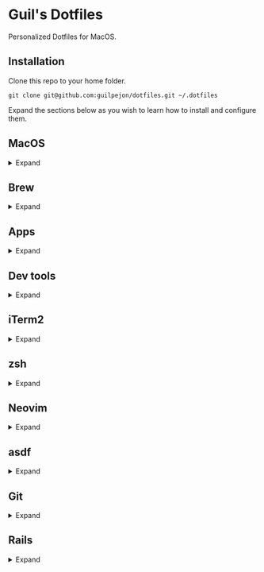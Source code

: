 # Guil's Dotfiles

Personalized Dotfiles for MacOS.

## Installation

Clone this repo to your home folder.

```
git clone git@github.com:guilpejon/dotfiles.git ~/.dotfiles
```

Expand the sections below as you wish to learn how to install and configure them.

## MacOS

<details>
<summary>Expand</summary>

### Install

Install Rosetta 2 and xcode if this is a new M1 machine.

```
/usr/sbin/softwareupdate --install-rosetta --agree-to-license

xcode-select --install
```

### Configure

```
# Enable keystroke repetition while holding a key
defaults write -g ApplePressAndHoldEnabled -bool false
```

</details>

## Brew

<details>
<summary>Expand</summary>

### Installation

```
/bin/bash -c "$(curl -fsSL https://raw.githubusercontent.com/Homebrew/install/HEAD/install.sh)"
echo 'eval "$(/opt/homebrew/bin/brew shellenv)"' >> ~/.zprofile
```

</details>

## Apps

<details>
<summary>Expand</summary>

```
brew install slack
brew install spotify
brew install notion
brew install telegram
brew install whatsapp
brew install 1password
```

</details>

## Dev tools

<details>
<summary>Expand</summary>

```
curl https://sh.rustup.rs -sSf | sh # install cargo
cargo install bat exa tokei ytop tealdeer grex zoxide git-delta

brew install yarn
brew install npm
brew install tree
brew install watch
brew install wget
brew install wireguard-tools
brew install gh
brew install flyctl
brew install redis
brew install postgresql
brew install ansible
brew install gpg
brew install keybase
brew install tmate

brew install cask
brew install --cask ngrok

brew install lazygit

# to enable k8s terminal helper functions
brew install fzf jq
```

</details>

## iTerm2

<details>
<summary>Expand</summary>

### Installation

```
brew install iterm2
```

### Configuration

Use [this article](https://coderwall.com/p/h6yfda/use-and-to-jump-forwards-backwards-words-in-iterm-2-on-os-x) to configure word jumps wih arrow keys.

Set "Reuse previous session's directory" in "Working Directory".

![image](https://user-images.githubusercontent.com/871362/211964181-627f0374-c882-4cf3-901a-eba63ffa5d4a.png)

Add one of the themes from the `iterm/` folder to iTerm2 by following [these steps](https://iterm2colorschemes.com/).

```
“Command” + “Shift” + “.” - show hidden folders in finder
```

</details>

## zsh

<details>
<summary>Expand</summary>

### Installation

Install zsh and a few plugins, including powerlevel10k.

```
brew install zsh
mkdir ~/.zsh
git clone https://github.com/zsh-users/zsh-autosuggestions ~/.zsh/zsh-autosuggestions
echo "source ~/.zsh/zsh-autosuggestions/zsh-autosuggestions.zsh" >> ~/.zshrc

brew install romkatv/powerlevel10k/powerlevel10k
echo "source $(brew --prefix)/opt/powerlevel10k/powerlevel10k.zsh-theme" >> ~/.zshrc
```

### Configuration

Add these lines to your `~/.zshrc`.

```
# ~/.zshrc

source ~/.dotfiles/zsh/functions
source ~/.dotfiles/zsh/aliases
source ~/.dotfiles/zsh/configurations
```

### Shortcuts

```
# vim
vim='nvim'
:q='exit'

# rust terminal tools
ls="exa -la --icons"
cat="bat --style=auto"
top="ytop"

# git
merge='merge --no-edit'
gs='git status'
gco='git checkout'
gcm='git commit -m'
gps='git push'
gpl='git pull'
ga='git add -A'
gap='git add -p'
gd='git diff'
gb='git branch -v'
glog="git log --graph --pretty=format:'%Cred%h%Creset -%C(yellow)%d%Creset %s %Cgreen(%cr)' --abbrev-commit"

# docker
docker-clean=' \
  docker container prune -f ; \
  docker image prune -f ; \
  docker network prune -f ; \
  docker volume prune -f '

# k8s
k=kubectl
kgp='k get pods'
kdp='k delete pod'
kswitch_ns='kubectl config set-context --current --namespace $(fz_namespace)'
kswitch_ctx='kubectl config use-context $(fz_context)'
kshell='kubectl exec $* -it $(fz_podname $*) -- sh'
kbash='kubectl exec $* -it $(fz_podname $*) -- bash'
klogs='kubectl logs $* -f $(fz_podname $*)'
```

</details>

## Neovim

<details>
<summary>Expand</summary>

### Installation

```
brew install neovim
```

Install [rg](https://github.com/BurntSushi/ripgrep), [fd](https://github.com/sharkdp/fd) linters, lsps and ctags.

```
brew install rg fd

brew install ctags
alias ctags="`brew --prefix`/bin/ctags"
alias ctags >> ~/.bashrc

gem install gem-ctags
gem ctags # in a rails project folder

ctags -R * # run ctags manually in a project
```

### Configuration

Create a symbolic link with the config folder.

```
ln -s ~/.dotfiles/nvim ~/.config/nvim
```

### Shortcuts

```
<space> - leader
<leader>s - find and replace all under cursor

# tabs
te - tab edit
<tab> - go to next tab
<S-tab> - go to previous tab
tw - close tabclose tab

# splits
ss - split horizontally
sv - split vertically
sh or <S-LEFT> - move left
sk or <S-UP> - move up
sj or <S-DOWN> - move down
sl or <S-RIGHT> - move right
<tab-left> - reduce size horizontally
<tab-right> - increase size horizontally
<tab-up> - increase size vertically
<tab-down> - reduce size vertically

# git
gb - open blame window
go - open file in git repo

# LazyGit
<leader>gg - open lazygit

# telescope
<C>p - search git files
<leader>f - find files
sr - live grep
sc - Search for string under cursor
\\ - list open buffers
C-f - refine fuzzy search

# lspconfig
gr - LSP search word under cursor
<leadnr>cr - renames all references to symbol under cursor
K - displays info about symbol under cursor

# comment
gcc - comment line
gc (in visual mode selection) - comment block

# vim-surround
cs"' - change text between "" to ''
cst" - change text between tags (e.g. <div>) to "
ds" - remove "" surrounding a text
ysiw] - turns "Hello world!" to "[Hello] World" when cursor is in "Hello"
ysiw[ - turns "Hello world!" to "[ Hello ] World" when cursor is in "Hello"
yss) - wraps entire line between (...)
yss( - wraps entire line between ( ... )
S<p> - in visual mode (pressing V) wraps entire line between <p></p>

# vim-unimpaired
]q - :cnext
[q - :cprevious
]a - :next
[b - :bprevious
[<Space> - add newline before the cursor line
]<Space> add newlines after the cursor line
[e - exchange the current line with the one above
]e - exchange the current line with the one below
[os - :set spell
]os - :set nospell
yos - :set invspell
[x - encode XML
]x decode XML (and HTML)
[u - encode URLs
]u decode URLs
[f - go to next file in the directory
]f - go to the previous file in the directory

# copilot
<Tab>" - copilot accept suggestion
<M-]> - copilot next suggestion
<M-[> - copilot previous suggestion
<M-/> - toggle copilt suggestion

# copilot-chat
<leader>aa - start_chat
<leader>cs - send_message

# gen
<leader>] - start gen AI (need to run ollama run mistral first)
```

</details>

## asdf

<details>
<summary>Expand</summary>

### Installation

```
brew install asdf
echo -e "\n. $(brew --prefix asdf)/libexec/asdf.sh" >> ${ZDOTDIR:-~}/.zshrc
```

#### Plugins

```
asdf plugin-add golang https://github.com/kennyp/asdf-golang.git
asdf plugin-add ruby https://github.com/asdf-vm/asdf-ruby.git
asdf plugin-add nodejs https://github.com/asdf-vm/asdf-nodejs.git
asdf plugin-add python
```

### Configuration

Create symlink to configuration file.

```
ln -s ~/.dotfiles/asdf/.asdfrc ~/.asdfrc
```

</details>

## Git

<details>
<summary>Expand</summary>

### Configuration

Create ssh key and add to agent.

```
ssh-keygen -t rsa # generate a new key if needed
ssh-add # add key to agent
```

Create symlink to configuration files.

```
ln -s ~/.dotfiles/git/.gitignore ~/.gitignore

# IMPORTANT: Remember to add your name and email to the ~/.gitconfig file
ln -s ~/.dotfiles/git/.gitconfig ~/.gitconfig
```

</details>

## Rails

<details>
<summary>Expand</summary>

### Configuration

Create symlink to configuration files.

```
ln -s ~/.dotfiles/rails/.railsrc ~/.railsrc
ln -s ~/.dotfiles/rails/.gemrc ~/.gemrc
```

</details>
